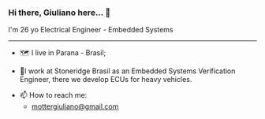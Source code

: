 ### **Hi there,** Giuliano here... 🤙

I'm 26 yo Electrical Engineer - Embedded Systems

---

- 🗺 I live in Parana - Brasil;

- 🦾I work at Stoneridge Brasil as an Embedded Systems Verification Engineer, there we develop ECUs for heavy vehicles.

<!-- 
- 💫 I'm weekly in touch with such technologies:
    - C, C++, RTOSes, Python scripting (file manipulation, COM ports, file logging and graph plotting), Git

- 🤜🤛 I’m looking to collaborate on:
    - Open source embedded systems projects.
-->

- 📫 How to reach me:
    - mottergiuliano@gmail.com